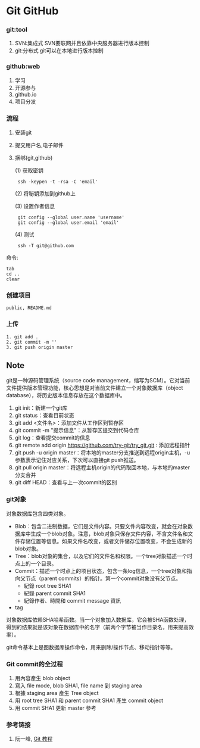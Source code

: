 # Git GitHub

### git:tool
1. SVN:集成式 SVN要联网并且依靠中央服务器进行版本控制
2. git:分布式 git可以在本地进行版本控制

### github:web
1. 学习
2. 开源参与
3. github.io
4. 项目分发

### 流程
1. 安装git
2. 提交用户名,电子邮件
3. 捆绑(git,github)
	
	(1) 获取密钥
		
		ssh -keypen -t -rsa -C 'email'
	(2) 将秘钥添加到github上
	
	(3) 设置作者信息
	
		git config --global user.name 'username'
		git config --global user.email 'email'
	(4) 测试
	
		ssh -T git@github.com
		
命令: 

	tab
	cd ..
	clear
	
### 创建项目

	public, README.md
	
### 上传

	1. git add .
	2. git commit -m ''
	3. git push origin master

## Note

git是一种源码管理系统（source code management，缩写为SCM）。它对当前文件提供版本管理功能，核心思想是对当前文件建立一个对象数据库（object database），将历史版本信息存放在这个数据库中。
	
1. git init：新建一个git库
2. git status：查看目前状态
3. git add <文件名>：添加文件从工作区到暂存区
4. git commit -m "提示信息"：从暂存区提交到代码仓库
5. git log：查看提交commit的信息
6. git remote add origin https://github.com/try-git/try_git.git : 添加远程指针
7. git push -u origin master：将本地的master分支推送到远程origin主机，-u参数表示记住对应关系，下次可以直接git push推送。
8. git pull origin master：将远程主机origin的代码取回本地，与本地的master分支合并
9. git diff HEAD：查看与上一次commit的区别

### git对象

对象数据库包含四类对象。

- Blob：包含二进制数据，它们是文件内容。只要文件内容改变，就会在对象数据库中生成一个blob对象。注意，blob对象只保存文件内容，不含文件名和文件存储位置等信息。如果文件名改变，或者文件储存位置改变，不会生成新的blob对象。
- Tree：blob对象的集合，以及它们的文件名和权限。一个tree对象描述一个时点上的一个目录。
- Commit：描述一个时点上的项目状态，包含一条log信息，一个tree对象和指向父节点（parent commits）的指针。第一个commit对象没有父节点。
  - 紀錄 root tree SHA1
  - 紀錄 parent commit SHA1
  - 紀錄作者、時間和 commit message 資訊
- tag

对象数据库依赖SHA哈希函数。当一个对象加入数据库，它会被SHA函数处理，得到的结果就是该对象在数据库中的名字（前两个字节被当作目录名，用来提高效率）。

git命令基本上是图数据库操作命令，用来删除/操作节点、移动指针等等。

### Git commit的全过程

1. 用內容產生 blob object
2. 寫入 file mode, blob SHA1, file name 到 staging area
3. 根據 staging area 產生 Tree object
4. 用 root tree SHA1 和 parent commit SHA1 產生
commit object
5. 用 commit SHA1 更新 master 參考
	
	
### 参考链接
1. 阮一峰, [Git 教程](https://github.com/LiteGray/git-tutorial/blob/master/docs/basic.md)
